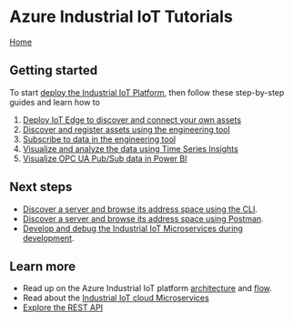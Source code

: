 # Azure Industrial IoT Tutorials

[Home](../readme.md)

## Getting started

To start [deploy the Industrial IoT Platform](../deploy/howto-deploy-all-in-one.md), then follow these step-by-step guides and learn how to

1. [Deploy IoT Edge to discover and connect your own assets](../deploy/howto-install-iot-edge.md)
2. [Discover and register assets using the engineering tool](tut-discover-assets.md)
3. [Subscribe to data in the engineering tool](tut-publish-data.md)
4. [Visualize and analyze the data using Time Series Insights](tut-timeseriesinsights.md)
5. [Visualize OPC UA Pub/Sub data in Power BI](tut-power-bi-cdm.md)

## Next steps

- [Discover a server and browse its address space using the CLI](tut-use-cli.md).
- [Discover a server and browse its address space using Postman](tut-use-postman.md).
- [Develop and debug the Industrial IoT Microservices during development](../deploy/howto-run-microservices-locally.md).

## Learn more

- Read up on the Azure Industrial IoT platform [architecture](../architecture.md) and [flow](../architecture-flow.md).
- Read about the [Industrial IoT cloud Microservices](../services/readme.md)
- [Explore the REST API](../api/readme.md)